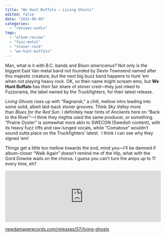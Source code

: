 ```yaml
---
title: "We Hunt Buffalo – Living Ghosts"
edited: false
date: "2015-09-09"
categories:
  - "reviews-audio"
tags:
  - "album-review"
  - "fuzz-metal"
  - "stoner-rock"
  - "we-hunt-buffalo"
---
```


Man, what is it with B.C. bands and _Bison americanus_? Not only is the biggest East Van metal band not founded by Devin Townsend named after this majestic creature, but the next big buzz band happens to hunt ‘em when not playing heavy rock. OK, so their name might scream emo, but **We Hunt Buffalo** has their fair share of stoner cred—they just inked to Fuzzorama, the label owned by the Truckfighters, for their latest release.

_Living Ghosts_ rises up with “Ragnarok,” a chill, mellow intro leading into some solid, albeit laid-back stoner grooves. Think _Sky Valley_ more than _Blues for the Red Sun_. I definitely hear hints of Anciients here on “Back to the River”—I think they mighta used the same producer, or something. “Prairie Oyster” is somewhat more akin to SWECON (Swedish content), with its heavy fuzz riffs and raw-lunged vocals, while “Comatose” wouldn’t sound outta place on the Truckfighters’ latest.  I think I can see why they signed ‘em!

Things get a little too mellow towards the end, mind you—I’ll be damned if album-closer “Walk Again” doesn’t remind me of the Hip, what with the Gord Downie wails on the chorus. I guess you can’t turn the amps up to 11 every time, eh?

<iframe src="https://w.soundcloud.com/player/?url=https%3A//api.soundcloud.com/tracks/202978664&amp;color=ff5500&amp;auto_play=false&amp;hide_related=false&amp;show_comments=true&amp;show_user=true&amp;show_reposts=false" width="100%" height="166" frameborder="no" scrolling="no"></iframe>

[newdamagerecords.com/releases/57/living-ghosts](http://newdamagerecords.com/releases/57/living-ghosts)
